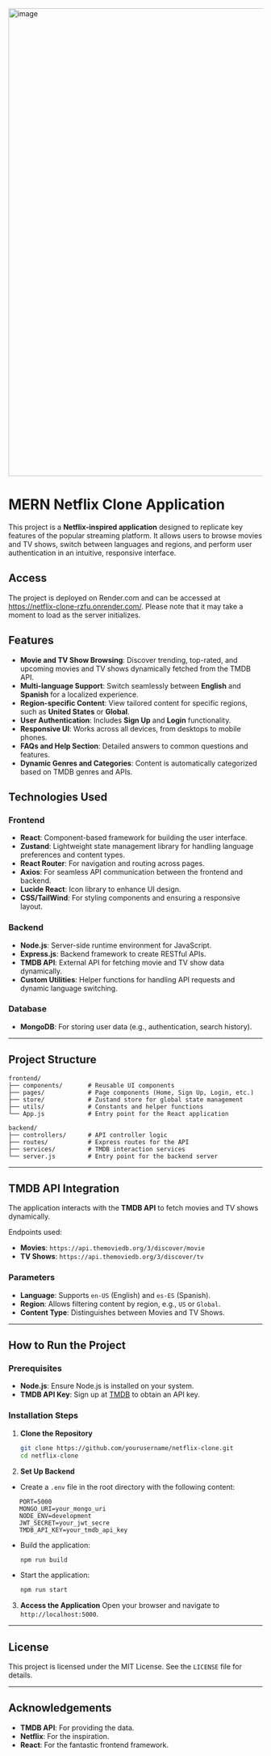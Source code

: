 <img width="925" alt="image" src="https://github.com/user-attachments/assets/84778cc2-a01a-4c94-ab1a-ae95d063b4ea" />

# MERN Netflix Clone Application

This project is a **Netflix-inspired application** designed to replicate key features of the popular streaming platform. It allows users to browse movies and TV shows, switch between languages and regions, and perform user authentication in an intuitive, responsive interface.


## Access
The project is deployed on Render.com and can be accessed at https://netflix-clone-rzfu.onrender.com/. Please note that it may take a moment to load as the server initializes.

## Features
- **Movie and TV Show Browsing**: Discover trending, top-rated, and upcoming movies and TV shows dynamically fetched from the TMDB API.
- **Multi-language Support**: Switch seamlessly between **English** and **Spanish** for a localized experience.
- **Region-specific Content**: View tailored content for specific regions, such as **United States** or **Global**.
- **User Authentication**: Includes **Sign Up** and **Login** functionality.
- **Responsive UI**: Works across all devices, from desktops to mobile phones.
- **FAQs and Help Section**: Detailed answers to common questions and features.
- **Dynamic Genres and Categories**: Content is automatically categorized based on TMDB genres and APIs.



## Technologies Used
### **Frontend**
- **React**: Component-based framework for building the user interface.
- **Zustand**: Lightweight state management library for handling language preferences and content types.
- **React Router**: For navigation and routing across pages.
- **Axios**: For seamless API communication between the frontend and backend.
- **Lucide React**: Icon library to enhance UI design.
- **CSS/TailWind**: For styling components and ensuring a responsive layout.

### **Backend**
- **Node.js**: Server-side runtime environment for JavaScript.
- **Express.js**: Backend framework to create RESTful APIs.
- **TMDB API**: External API for fetching movie and TV show data dynamically.
- **Custom Utilities**: Helper functions for handling API requests and dynamic language switching.

### **Database**
- **MongoDB**: For storing user data (e.g., authentication, search history).


---
## Project Structure

```plaintext
frontend/
├── components/       # Reusable UI components
├── pages/            # Page components (Home, Sign Up, Login, etc.)
├── store/            # Zustand store for global state management
├── utils/            # Constants and helper functions
└── App.js            # Entry point for the React application

backend/
├── controllers/      # API controller logic
├── routes/           # Express routes for the API
├── services/         # TMDB interaction services
└── server.js         # Entry point for the backend server
```

---

## TMDB API Integration

The application interacts with the **TMDB API** to fetch movies and TV shows dynamically. 

Endpoints used:
- **Movies**: `https://api.themoviedb.org/3/discover/movie`
- **TV Shows**: `https://api.themoviedb.org/3/discover/tv`

### Parameters
- **Language**: Supports `en-US` (English) and `es-ES` (Spanish).
- **Region**: Allows filtering content by region, e.g., `US` or `Global`.
- **Content Type**: Distinguishes between Movies and TV Shows.

---

## How to Run the Project

### Prerequisites
- **Node.js**: Ensure Node.js is installed on your system.
- **TMDB API Key**: Sign up at [TMDB](https://www.themoviedb.org/) to obtain an API key.

### Installation Steps

1. **Clone the Repository**
   ```bash
   git clone https://github.com/yourusername/netflix-clone.git
   cd netflix-clone
   ```

2. **Set Up Backend**
- Create a `.env` file in the root directory with the following content:
```env
   PORT=5000
   MONGO_URI=your_mongo_uri
   NODE_ENV=development
   JWT_SECRET=your_jwt_secre
   TMDB_API_KEY=your_tmdb_api_key
```
- Build the application:
  ```bash
  npm run build
  ```
  
- Start the application:
  ```bash
  npm run start
  ```

3. **Access the Application**
   Open your browser and navigate to `http://localhost:5000`.

---


## License

This project is licensed under the MIT License. See the `LICENSE` file for details.

---

## Acknowledgements

- **TMDB API**: For providing the data.
- **Netflix**: For the inspiration.
- **React**: For the fantastic frontend framework.
